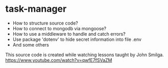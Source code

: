 # task-manager
- How to structure source code?
- How to connect to mongodb via mongoose?
- How to use a middleware to handle and catch errors?
- Use package 'dotenv' to hide secret information into file .env
- And some others

This source code is created while watching lessons taught by John Smilga.
https://www.youtube.com/watch?v=qwfE7fSVaZM